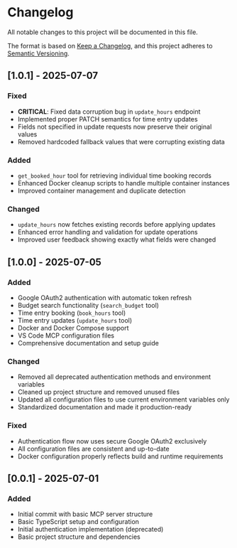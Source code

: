 # Changelog

All notable changes to this project will be documented in this file.

The format is based on [Keep a Changelog](https://keepachangelog.com/en/1.0.0/),
and this project adheres to [Semantic Versioning](https://semver.org/spec/v2.0.0.html).

## [1.0.1] - 2025-07-07

### Fixed

- **CRITICAL**: Fixed data corruption bug in `update_hours` endpoint
- Implemented proper PATCH semantics for time entry updates
- Fields not specified in update requests now preserve their original values
- Removed hardcoded fallback values that were corrupting existing data

### Added

- `get_booked_hour` tool for retrieving individual time booking records
- Enhanced Docker cleanup scripts to handle multiple container instances
- Improved container management and duplicate detection

### Changed

- `update_hours` now fetches existing records before applying updates
- Enhanced error handling and validation for update operations
- Improved user feedback showing exactly what fields were changed

## [1.0.0] - 2025-07-05

### Added

- Google OAuth2 authentication with automatic token refresh
- Budget search functionality (`search_budget` tool)
- Time entry booking (`book_hours` tool)
- Time entry updates (`update_hours` tool)
- Docker and Docker Compose support
- VS Code MCP configuration files
- Comprehensive documentation and setup guide

### Changed

- Removed all deprecated authentication methods and environment variables
- Cleaned up project structure and removed unused files
- Updated all configuration files to use current environment variables only
- Standardized documentation and made it production-ready

### Fixed

- Authentication flow now uses secure Google OAuth2 exclusively
- All configuration files are consistent and up-to-date
- Docker configuration properly reflects build and runtime requirements

## [0.0.1] - 2025-07-01

### Added

- Initial commit with basic MCP server structure
- Basic TypeScript setup and configuration
- Initial authentication implementation (deprecated)
- Basic project structure and dependencies
